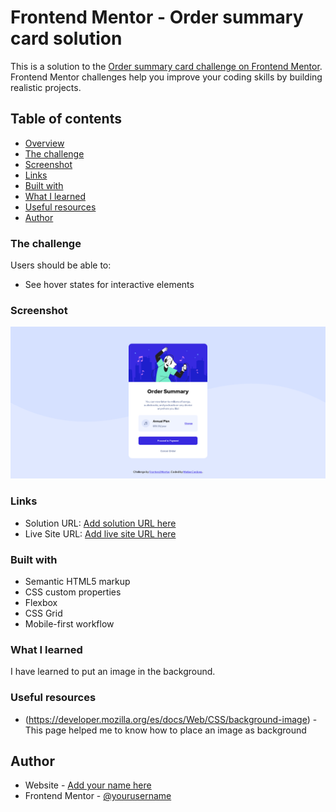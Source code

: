 # Frontend Mentor - Order summary card solution

This is a solution to the [Order summary card challenge on Frontend Mentor](https://www.frontendmentor.io/challenges/order-summary-component-QlPmajDUj). Frontend Mentor challenges help you improve your coding skills by building realistic projects. 

## Table of contents

- [Overview](#overview)
- [The challenge](#the-challenge)
- [Screenshot](#screenshot)
- [Links](#links)
- [Built with](#built-with)
- [What I learned](#what-i-learned)
- [Useful resources](#useful-resources)
- [Author](#author)




### The challenge

Users should be able to:

- See hover states for interactive elements

### Screenshot

![](/images/solution.png)


### Links

- Solution URL: [Add solution URL here](https://your-solution-url.com)
- Live Site URL: [Add live site URL here](https://your-live-site-url.com)



### Built with

- Semantic HTML5 markup
- CSS custom properties
- Flexbox
- CSS Grid
- Mobile-first workflow



### What I learned

I have learned to put an image in the background.

### Useful resources

- (https://developer.mozilla.org/es/docs/Web/CSS/background-image) - This page helped me to know how to place an image as background


## Author

- Website - [Add your name here](https://github.com/MatiasC5)
- Frontend Mentor - [@yourusername](https://www.frontendmentor.io/profile/MatiasC5)


